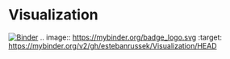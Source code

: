 # Visualization 

[![Binder](https://mybinder.org/badge_logo.svg)](https://mybinder.org/v2/gh/estebanrussek/Visualization/HEAD)
.. image:: https://mybinder.org/badge_logo.svg
 :target: https://mybinder.org/v2/gh/estebanrussek/Visualization/HEAD
